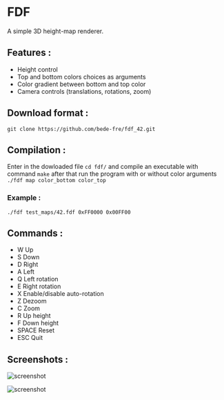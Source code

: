 # FDF

A simple 3D height-map renderer.


## Features :

* Height control
* Top and bottom colors choices as arguments
* Color gradient between bottom and top color
* Camera controls (translations, rotations, zoom)


## Download format :

```git clone https://github.com/bede-fre/fdf_42.git```

## Compilation :

Enter in the dowloaded file ```cd fdf/``` and compile an executable with command ```make``` after that run the program with or without color arguments ```./fdf map color_bottom color_top```

### Example :

```./fdf test_maps/42.fdf 0xFF0000 0x00FF00```

## Commands :

- W     Up
- S     Down
- D     Right
- A     Left
- Q     Left rotation
- E     Right rotation
- X     Enable/disable auto-rotation
- Z     Dezoom
- C     Zoom
- R     Up height
- F     Down height
- SPACE Reset
- ESC   Quit

## Screenshots :

![screenshot](/screens/Pyramide.png?raw=true)

![screenshot](/screens/France.png?raw=true)
